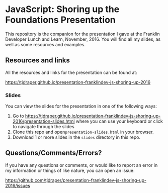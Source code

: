 # JavaScript: Shoring up the Foundations Presentation

This repository is the companion for the presentation I gave at the Franklin Developer Lunch and Learn, November, 2016. You will find all my slides, as well as some resources and examples.

## Resources and links

All the resources and links for the presentation can be found at:

https://tjdraper.github.io/presentation-franklindev-js-shoring-up-2016

### Slides

You can view the slides for the presentation in one of the following ways:

1. Go to https://tjdraper.github.io/presentation-franklindev-js-shoring-up-2016/presentation-slides.html where you can use your keyboard or click to navigate through the slides
2. Clone this repo and open`presentation-slides.html` in your browser.
3. Download 1 or more slides in the `slides` directory in this repo.

## Questions/Comments/Errors?

If you have any questions or comments, or would like to report an error in my information or things of like nature, you can open an issue:

https://github.com/tjdraper/presentation-franklindev-js-shoring-up-2016/issues